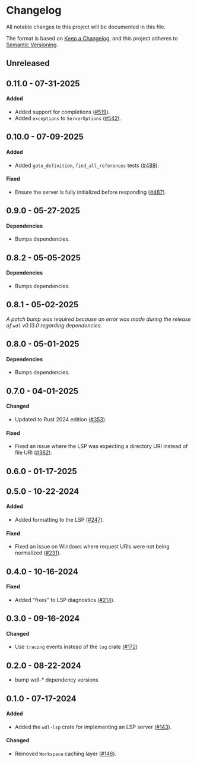 # Changelog

All notable changes to this project will be documented in this file.

The format is based on [Keep a Changelog](https://keepachangelog.com/en/1.1.0/),
and this project adheres to [Semantic Versioning](https://semver.org/spec/v2.0.0.html).

## Unreleased

## 0.11.0 - 07-31-2025

#### Added

* Added support for completions ([#519](https://github.com/stjude-rust-labs/wdl/pull/519)).
* Added `exceptions` to `ServerOptions` ([#542](https://github.com/stjude-rust-labs/wdl/pull/542)).

## 0.10.0 - 07-09-2025

#### Added

* Added `goto_definition`, `find_all_references` tests ([#489](https://github.com/stjude-rust-labs/wdl/pull/489)).

#### Fixed

* Ensure the server is fully initialized before responding ([#487](https://github.com/stjude-rust-labs/wdl/pull/487)).

## 0.9.0 - 05-27-2025

#### Dependencies

* Bumps dependencies.

## 0.8.2 - 05-05-2025

#### Dependencies

* Bumps dependencies.

## 0.8.1 - 05-02-2025

_A patch bump was required because an error was made during the release of `wdl` v0.13.0 regarding dependencies._

## 0.8.0 - 05-01-2025

#### Dependencies

* Bumps dependencies.

## 0.7.0 - 04-01-2025

#### Changed

* Updated to Rust 2024 edition ([#353](https://github.com/stjude-rust-labs/wdl/pull/353)).

#### Fixed

* Fixed an issue where the LSP was expecting a directory URI instead of file URI ([#362](https://github.com/stjude-rust-labs/wdl/pull/362)).

## 0.6.0 - 01-17-2025

## 0.5.0 - 10-22-2024

#### Added

* Added formatting to the LSP ([#247](https://github.com/stjude-rust-labs/wdl/pull/247)).

#### Fixed

* Fixed an issue on Windows where request URIs were not being normalized ([#231](https://github.com/stjude-rust-labs/wdl/pull/231)).

## 0.4.0 - 10-16-2024

#### Fixed

* Added "fixes" to LSP diagnostics ([#214](https://github.com/stjude-rust-labs/wdl/pull/214)).

## 0.3.0 - 09-16-2024

#### Changed
* Use `tracing` events instead of the `log` crate ([#172](https://github.com/stjude-rust-labs/wdl/pull/172))

## 0.2.0 - 08-22-2024

* bump wdl-* dependency versions

## 0.1.0 - 07-17-2024

#### Added

* Added the `wdl-lsp` crate for implementing an LSP server ([#143](https://github.com/stjude-rust-labs/wdl/pull/143)).

#### Changed

* Removed `Workspace` caching layer ([#146](https://github.com/stjude-rust-labs/wdl/pull/146)).
